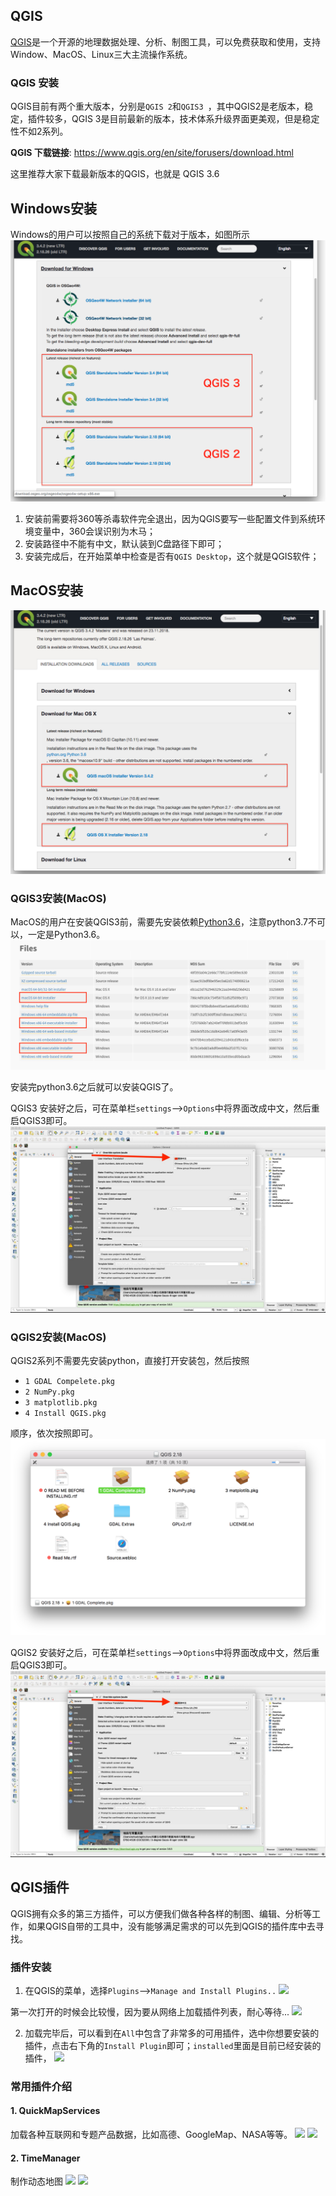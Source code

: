 ## QGIS
[QGIS](https://www.qgis.org/en/site/index.html)是一个开源的地理数据处理、分析、制图工具，可以免费获取和使用，支持Window、MacOS、Linux三大主流操作系统。
### QGIS 安装
QGIS目前有两个重大版本，分别是`QGIS 2`和`QGIS3 `，其中QGIS2是老版本，稳定，插件较多，QGIS 3是目前最新的版本，技术体系升级界面更美观，但是稳定性不如2系列。

**QGIS 下载链接**: https://www.qgis.org/en/site/forusers/download.html

这里推荐大家下载最新版本的QGIS，也就是 QGIS 3.6


## Windows安装
Windows的用户可以按照自己的系统下载对于版本，如图所示
![](./assets/qgis-download-windows.png)

1. 安装前需要将360等杀毒软件完全退出，因为QGIS要写一些配置文件到系统环境变量中，360会误识别为木马；
2. 安装路径中不能有中文，默认装到C盘路径下即可；
3. 安装完成后，在开始菜单中检查是否有`QGIS Desktop`，这个就是QGIS软件；


## MacOS安装
![](./assets/qgis-download-mac.png)

### QGIS3安装(MacOS)
MacOS的用户在安装QGIS3前，需要先安装依赖[Python3.6](https://www.python.org/downloads/release/python-368/)，注意python3.7不可以，一定是Python3.6。
![](assets/python3.png)

安装完python3.6之后就可以安装QGIS了。

QGIS3 安装好之后，可在菜单栏`settings`-->`Options`中将界面改成中文，然后重启QGIS3即可。
![](assets/qgis3-chinese.jpg)


### QGIS2安装(MacOS)
QGIS2系列不需要先安装python，直接打开安装包，然后按照
- `1 GDAL Compelete.pkg`  
- `2 NumPy.pkg`  
- `3 matplotlib.pkg`  
- `4 Install QGIS.pkg` 
  
顺序，依次按照即可。
![qgis2](assets/mac-qgis2-install.png)

QGIS2 安装好之后，可在菜单栏`settings`-->`Options`中将界面改成中文，然后重启QGIS3即可。
![](assets/qgis3-chinese.jpg)

## QGIS插件
QGIS拥有众多的第三方插件，可以方便我们做各种各样的制图、编辑、分析等工作，如果QGIS自带的工具中，没有能够满足需求的可以先到QGIS的插件库中去寻找。

### 插件安装
1. 在QGIS的菜单，选择`Plugins`-->`Manage and Install Plugins..`
![](./assets/plugin-1.jpeg)

第一次打开的时候会比较慢，因为要从网络上加载插件列表，耐心等待...
![](./assets/plugin-2.jpeg)

2. 加载完毕后，可以看到在`All`中包含了非常多的可用插件，选中你想要安装的插件，点击右下角的`Install Plugin`即可；`installed`里面是目前已经安装的插件，
![](./assets/plugin-3.jpeg)



### 常用插件介绍
#### 1. QuickMapServices
加载各种互联网和专题产品数据，比如高德、GoogleMap、NASA等等。
![](./assets/quick-map-services.gif)
![](./assets/qms.png)



#### 2. TimeManager
制作动态地图
![](./assets/fta_traffic.gif)
![](./assets/hsl_traffic.gif)